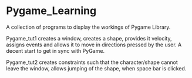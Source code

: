 # Pygame_Learning
A collection of programs to display the workings of Pygame Library.
<p>Pygame_tut1 creates a window, creates a shape, provides it velocity, assigns events and allows it to move in directions pressed by the user. A decent start to get in sync with PyGame.</p>
<p>Pygame_tut2 creates constraints such that the character/shape cannot leave the window, allows jumping of the shape, when space bar is clicked.</p>
